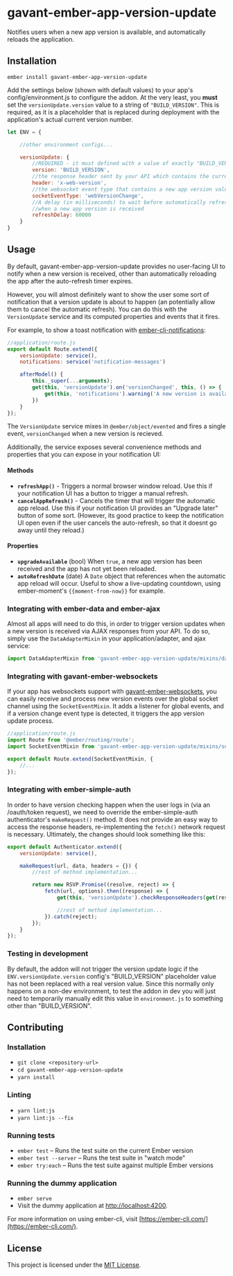 gavant-ember-app-version-update
==============================================================================

Notifies users when a new app version is available, and automatically reloads the application.

Installation
------------------------------------------------------------------------------

```
ember install gavant-ember-app-version-update
```

Add the settings below (shown with default values) to your app's config/environment.js to configure the addon. At the very least, you **must** set the `versionUpdate.version` value to a string of `"BUILD_VERSION"`. This is required, as it is a placeholder that is replaced during deployment with the application's actual current version number.

```js
let ENV = {

    //other environment configs...

    versionUpdate: {
        //REQUIRED - it must defined with a value of exactly "BUILD_VERSION"
        version: 'BUILD_VERSION',
        //the response header sent by your API which contains the current app version value
        header: 'x-web-version',
        //the websocket event type that contains a new app version value
        socketEventType: 'webVersionChange',
        //A delay (in milliseconds) to wait before automatically refreshing the user's browser
        //when a new app version is received
        refreshDelay: 60000
    }
}
```

Usage
------------------------------------------------------------------------------
By default, gavant-ember-app-version-update provides no user-facing UI to notify when a new version is received, other than automatically reloading the app after the auto-refresh timer expires.

However, you will almost definitely want to show the user some sort of notification that a version update is about to happen (an potentially allow them to cancel the automatic refresh). You can do this with the `VersionUpdate` service and its computed properties and events that it fires.

For example, to show a toast notification with [ember-cli-notifications](https://github.com/stonecircle/ember-cli-notifications):

```js
//application/route.js
export default Route.extend({
    versionUpdate: service(),
    notifications: service('notification-messages')

    afterModel() {
        this._super(...arguments);
        get(this, 'versionUpdate').on('versionChanged', this, () => {
            get(this, 'notifications').warning('A new version is available! Woohoo!');
        })
    }
});
```

The `VersionUpdate` service mixes in `@ember/object/evented` and fires a single event, `versionChanged` when a new version is recieved.

Additionally, the service exposes several convenience methods and properties that you can expose in your notification UI:

#### Methods

- **`refreshApp()`** - Triggers a normal browser window reload. Use this if your notification UI has a button to trigger a manual refresh.
- **`cancelAppRefresh()`** - Cancels the timer that will trigger the automatic app reload. Use this if your notification UI provides an "Upgrade later" button of some sort. (However, its good practice to keep the notification UI open even if the user cancels the auto-refresh, so that it doesnt go away until they reload.)

#### Properties

- **`upgradeAvailable`** (bool) When `true`, a new app version has been received and the app has not yet been reloaded.
- **`autoRefreshDate`** (date) A `Date` object that references when the automatic app reload will occur. Useful to show a live-updating countdown, using ember-moment's `{{moment-from-now}}` for example.

### Integrating with ember-data and ember-ajax

Almost all apps will need to do this, in order to trigger version updates when a new version is received via AJAX responses from your API. To do so, simply use the `DataAdapterMixin` in your application/adapter, and ajax service:

```js
import DataAdapterMixin from 'gavant-ember-app-version-update/mixins/data-adapter-mixin';
```

### Integrating with gavant-ember-websockets

If your app has websockets support with [gavant-ember-websockets](https://github.com/Gavant/gavant-ember-websockets), you can easily receive and process new version events over the global socket channel using the `SocketEventMixin`. It adds a listener for global events, and if a version change event type is detected, it triggers the app version update process.

```js
//application/route.js
import Route from '@ember/routing/route';
import SocketEventMixin from 'gavant-ember-app-version-update/mixins/socket-event-mixin';

export default Route.extend(SocketEventMixin, {
    //...
});
```


### Integrating with ember-simple-auth

In order to have version checking happen when the user logs in (via an /oauth/token request), we need to override the ember-simple-auth authenticator's `makeRequest()` method. It does not provide an easy way to access the response headers, re-implementing the `fetch()` network request is necessary. Ultimately, the changes should look something like this:

```js
export default Authenticator.extend({
    versionUpdate: service(),

    makeRequest(url, data, headers = {}) {
        //rest of method implementation...

        return new RSVP.Promise((resolve, reject) => {
            fetch(url, options).then((response) => {
                get(this, 'versionUpdate').checkResponseHeaders(get(response, 'headers.map'));

                //rest of method implementation...
            }).catch(reject);
        });
    }
});
```

### Testing in development

By default, the addon will not trigger the version update logic if the `ENV.versionUpdate.version` config's "BUILD_VERSION" placeholder value has not been replaced with a real version value. Since this normally only happens on a non-dev environment, to test the addon in dev you will just need to temporarily manually edit this value in `environment.js` to something other than "BUILD_VERSION".

Contributing
------------------------------------------------------------------------------

### Installation

* `git clone <repository-url>`
* `cd gavant-ember-app-version-update`
* `yarn install`

### Linting

* `yarn lint:js`
* `yarn lint:js --fix`

### Running tests

* `ember test` – Runs the test suite on the current Ember version
* `ember test --server` – Runs the test suite in "watch mode"
* `ember try:each` – Runs the test suite against multiple Ember versions

### Running the dummy application

* `ember serve`
* Visit the dummy application at [http://localhost:4200](http://localhost:4200).

For more information on using ember-cli, visit [https://ember-cli.com/](https://ember-cli.com/).

License
------------------------------------------------------------------------------

This project is licensed under the [MIT License](LICENSE.md).
